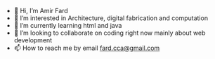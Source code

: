 - 👋 Hi, I’m Amir Fard
- 👀 I’m interested in Architecture, digital fabrication and computation
- 🌱 I’m currently learning html and java
- 💞️ I’m looking to collaborate on coding right now mainly about web development
- 📫 How to reach me by email fard.cca@gmail.com

<!---
Amir-Fard2025/Amir-Fard2025 is a ✨ special ✨ repository because its `README.md` (this file) appears on your GitHub profile.
You can click the Preview link to take a look at your changes.
--->
